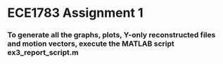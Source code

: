 # ECE1783 Assignment 1

### To generate all the graphs, plots, Y-only reconstructed files and motion vectors, execute the MATLAB script ex3_report_script.m